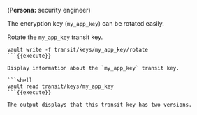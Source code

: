 (**Persona:** security engineer)

The encryption key (`my_app_key`) can be rotated easily.

Rotate the `my_app_key` transit key.

```shell
vault write -f transit/keys/my_app_key/rotate
```{{execute}}

Display information about the `my_app_key` transit key.

```shell
vault read transit/keys/my_app_key
```{{execute}}

The output displays that this transit key has two versions.
